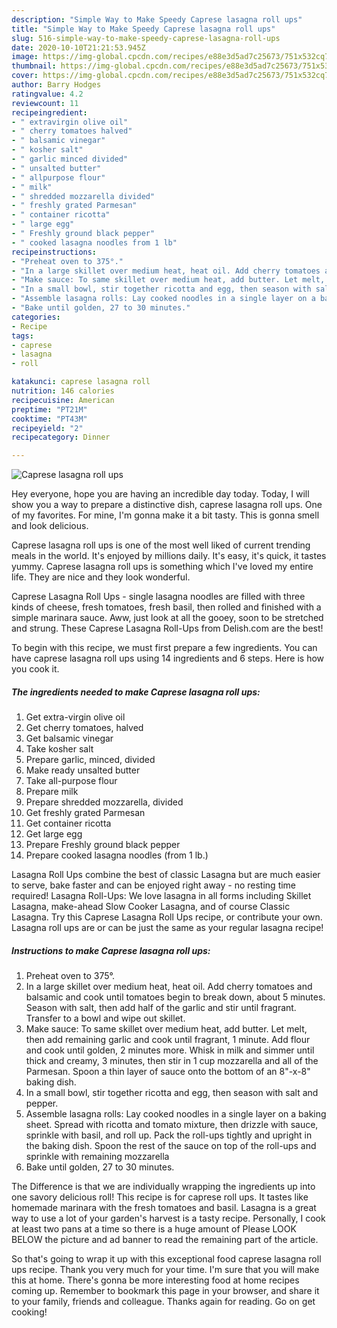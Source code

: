```yaml
---
description: "Simple Way to Make Speedy Caprese lasagna roll ups"
title: "Simple Way to Make Speedy Caprese lasagna roll ups"
slug: 516-simple-way-to-make-speedy-caprese-lasagna-roll-ups
date: 2020-10-10T21:21:53.945Z
image: https://img-global.cpcdn.com/recipes/e88e3d5ad7c25673/751x532cq70/caprese-lasagna-roll-ups-recipe-main-photo.jpg
thumbnail: https://img-global.cpcdn.com/recipes/e88e3d5ad7c25673/751x532cq70/caprese-lasagna-roll-ups-recipe-main-photo.jpg
cover: https://img-global.cpcdn.com/recipes/e88e3d5ad7c25673/751x532cq70/caprese-lasagna-roll-ups-recipe-main-photo.jpg
author: Barry Hodges
ratingvalue: 4.2
reviewcount: 11
recipeingredient:
- " extravirgin olive oil"
- " cherry tomatoes halved"
- " balsamic vinegar"
- " kosher salt"
- " garlic minced divided"
- " unsalted butter"
- " allpurpose flour"
- " milk"
- " shredded mozzarella divided"
- " freshly grated Parmesan"
- " container ricotta"
- " large egg"
- " Freshly ground black pepper"
- " cooked lasagna noodles from 1 lb"
recipeinstructions:
- "Preheat oven to 375°."
- "In a large skillet over medium heat, heat oil. Add cherry tomatoes and balsamic and cook until tomatoes begin to break down, about 5 minutes. Season with salt, then add half of the garlic and stir until fragrant. Transfer to a bowl and wipe out skillet."
- "Make sauce: To same skillet over medium heat, add butter. Let melt, then add remaining garlic and cook until fragrant, 1 minute. Add flour and cook until golden, 2 minutes more. Whisk in milk and simmer until thick and creamy, 3 minutes, then stir in 1 cup mozzarella and all of the Parmesan. Spoon a thin layer of sauce onto the bottom of an 8&#34;-x-8&#34; baking dish."
- "In a small bowl, stir together ricotta and egg, then season with salt and pepper."
- "Assemble lasagna rolls: Lay cooked noodles in a single layer on a baking sheet. Spread with ricotta and tomato mixture, then drizzle with sauce, sprinkle with basil, and roll up. Pack the roll-ups tightly and upright in the baking dish. Spoon the rest of the sauce on top of the roll-ups and sprinkle with remaining mozzarella"
- "Bake until golden, 27 to 30 minutes."
categories:
- Recipe
tags:
- caprese
- lasagna
- roll

katakunci: caprese lasagna roll 
nutrition: 146 calories
recipecuisine: American
preptime: "PT21M"
cooktime: "PT43M"
recipeyield: "2"
recipecategory: Dinner

---
```



![Caprese lasagna roll ups](https://img-global.cpcdn.com/recipes/e88e3d5ad7c25673/751x532cq70/caprese-lasagna-roll-ups-recipe-main-photo.jpg)

Hey everyone, hope you are having an incredible day today. Today, I will show you a way to prepare a distinctive dish, caprese lasagna roll ups. One of my favorites. For mine, I'm gonna make it a bit tasty. This is gonna smell and look delicious.

Caprese lasagna roll ups is one of the most well liked of current trending meals in the world. It's enjoyed by millions daily. It's easy, it's quick, it tastes yummy. Caprese lasagna roll ups is something which I've loved my entire life. They are nice and they look wonderful.

Caprese Lasagna Roll Ups - single lasagna noodles are filled with three kinds of cheese, fresh tomatoes, fresh basil, then rolled and finished with a simple marinara sauce. Aww, just look at all the gooey, soon to be stretched and strung. These Caprese Lasagna Roll-Ups from Delish.com are the best!


To begin with this recipe, we must first prepare a few ingredients. You can have caprese lasagna roll ups using 14 ingredients and 6 steps. Here is how you cook it.

<!--inarticleads1-->

##### The ingredients needed to make Caprese lasagna roll ups:

1. Get  extra-virgin olive oil
1. Get  cherry tomatoes, halved
1. Get  balsamic vinegar
1. Take  kosher salt
1. Prepare  garlic, minced, divided
1. Make ready  unsalted butter
1. Take  all-purpose flour
1. Prepare  milk
1. Prepare  shredded mozzarella, divided
1. Get  freshly grated Parmesan
1. Get  container ricotta
1. Get  large egg
1. Prepare  Freshly ground black pepper
1. Prepare  cooked lasagna noodles (from 1 lb.)


Lasagna Roll Ups combine the best of classic Lasagna but are much easier to serve, bake faster and can be enjoyed right away - no resting time required! Lasagna Roll-Ups: We love lasagna in all forms including Skillet Lasagna, make-ahead Slow Cooker Lasagna, and of course Classic Lasagna. Try this Caprese Lasagna Roll Ups recipe, or contribute your own. Lasagna roll ups are or can be just the same as your regular lasagna recipe! 

<!--inarticleads2-->

##### Instructions to make Caprese lasagna roll ups:

1. Preheat oven to 375°.
1. In a large skillet over medium heat, heat oil. Add cherry tomatoes and balsamic and cook until tomatoes begin to break down, about 5 minutes. Season with salt, then add half of the garlic and stir until fragrant. Transfer to a bowl and wipe out skillet.
1. Make sauce: To same skillet over medium heat, add butter. Let melt, then add remaining garlic and cook until fragrant, 1 minute. Add flour and cook until golden, 2 minutes more. Whisk in milk and simmer until thick and creamy, 3 minutes, then stir in 1 cup mozzarella and all of the Parmesan. Spoon a thin layer of sauce onto the bottom of an 8&#34;-x-8&#34; baking dish.
1. In a small bowl, stir together ricotta and egg, then season with salt and pepper.
1. Assemble lasagna rolls: Lay cooked noodles in a single layer on a baking sheet. Spread with ricotta and tomato mixture, then drizzle with sauce, sprinkle with basil, and roll up. Pack the roll-ups tightly and upright in the baking dish. Spoon the rest of the sauce on top of the roll-ups and sprinkle with remaining mozzarella
1. Bake until golden, 27 to 30 minutes.


The Difference is that we are individually wrapping the ingredients up into one savory delicious roll! This recipe is for caprese roll ups. It tastes like homemade marinara with the fresh tomatoes and basil. Lasagna is a great way to use a lot of your garden&#39;s harvest is a tasty recipe. Personally, I cook at least two pans at a time so there is a huge amount of Please LOOK BELOW the picture and ad banner to read the remaining part of the article. 

So that's going to wrap it up with this exceptional food caprese lasagna roll ups recipe. Thank you very much for your time. I'm sure that you will make this at home. There's gonna be more interesting food at home recipes coming up. Remember to bookmark this page in your browser, and share it to your family, friends and colleague. Thanks again for reading. Go on get cooking!
